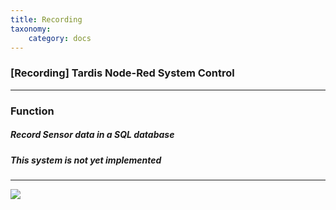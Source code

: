 ```yaml
---
title: Recording
taxonomy:
    category: docs
---
```

### [Recording] Tardis Node-Red System Control 
---
### Function

##### Record Sensor data in a SQL database
##### This system is not yet implemented

---

![](/user/images/tardis/2018-08-09_15-56-48-recording.png)
